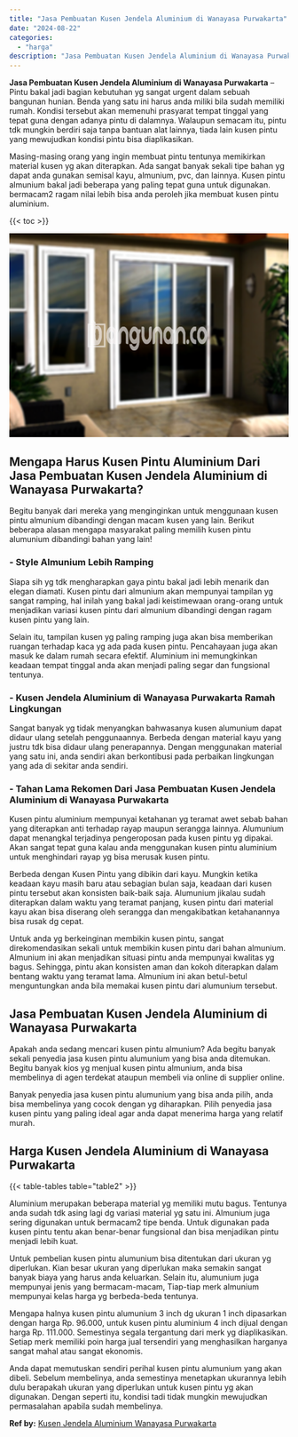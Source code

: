 ```yaml
---
title: "Jasa Pembuatan Kusen Jendela Aluminium di Wanayasa Purwakarta"
date: "2024-08-22"
categories: 
  - "harga"
description: "Jasa Pembuatan Kusen Jendela Aluminium di Wanayasa Purwakarta. Anda dapat memutuskan sendiri perihal kusen pintu alumunium yang akan dibeli. Sebelum membelin..."
---
```


**Jasa Pembuatan Kusen Jendela Aluminium di Wanayasa Purwakarta** – Pintu bakal jadi bagian kebutuhan yg sangat urgent dalam sebuah bangunan hunian. Benda yang satu ini harus anda miliki bila sudah memiliki rumah. Kondisi tersebut akan memenuhi prasyarat tempat tinggal yang tepat guna dengan adanya pintu di dalamnya. Walaupun semacam itu, pintu tdk mungkin berdiri saja tanpa bantuan alat lainnya, tiada lain kusen pintu yang mewujudkan kondisi pintu bisa diaplikasikan.

Masing-masing orang yang ingin membuat pintu tentunya memikirkan material kusen yg akan diterapkan. Ada sangat banyak sekali tipe bahan yg dapat anda gunakan semisal kayu, almunium, pvc, dan lainnya. Kusen pintu almunium bakal jadi beberapa yang paling tepat guna untuk digunakan. bermacam2 ragam nilai lebih bisa anda peroleh jika membuat kusen pintu aluminium.

{{< toc >}}

![Jasa Pembuatan Kusen Jendela Aluminium di Wanayasa Purwakarta](/images/harga-kusen-jendela-alumunium-30.png)

## Mengapa Harus Kusen Pintu Aluminium Dari Jasa Pembuatan Kusen Jendela Aluminium di Wanayasa Purwakarta?

Begitu banyak dari mereka yang menginginkan untuk menggunaan kusen pintu almunium dibandingi dengan macam kusen yang lain. Berikut beberapa alasan mengapa masyarakat paling memilih kusen pintu alumunium dibandingi bahan yang lain!

### \- Style Almunium Lebih Ramping

Siapa sih yg tdk mengharapkan gaya pintu bakal jadi lebih menarik dan elegan diamati. Kusen pintu dari almunium akan mempunyai tampilan yg sangat ramping, hal inilah yang bakal jadi keistimewaan orang-orang untuk menjadikan variasi kusen pintu dari almunium dibandingi dengan ragam kusen pintu yang lain.

Selain itu, tampilan kusen yg paling ramping juga akan bisa memberikan ruangan terhadap kaca yg ada pada kusen pintu. Pencahayaan juga akan masuk ke dalam rumah secara efektif. Aluminium ini memungkinkan keadaan tempat tinggal anda akan menjadi paling segar dan fungsional tentunya.

### \- Kusen Jendela Aluminium di Wanayasa Purwakarta Ramah Lingkungan

Sangat banyak yg tidak menyangkan bahwasanya kusen alumunium dapat didaur ulang setelah penggunaannya. Berbeda dengan material kayu yang justru tdk bisa didaur ulang penerapannya. Dengan menggunakan material yang satu ini, anda sendiri akan berkontibusi pada perbaikan lingkungan yang ada di sekitar anda sendiri.

### \- Tahan Lama Rekomen Dari Jasa Pembuatan Kusen Jendela Aluminium di Wanayasa Purwakarta

Kusen pintu aluminium mempunyai ketahanan yg teramat awet sebab bahan yang diterapkan anti terhadap rayap maupun serangga lainnya. Alumunium dapat menangkal terjadinya pengeroposan pada kusen pintu yg dipakai. Akan sangat tepat guna kalau anda menggunakan kusen pintu aluminium untuk menghindari rayap yg bisa merusak kusen pintu.

Berbeda dengan Kusen Pintu yang dibikin dari kayu. Mungkin ketika keadaan kayu masih baru atau sebagian bulan saja, keadaan dari kusen pintu tersebut akan konsisten baik-baik saja. Alumunium jikalau sudah diterapkan dalam waktu yang teramat panjang, kusen pintu dari material kayu akan bisa diserang oleh serangga dan mengakibatkan ketahanannya bisa rusak dg cepat.

Untuk anda yg berkeinginan membikin kusen pintu, sangat direkomendasikan sekali untuk membikin kusen pintu dari bahan almunium. Almunium ini akan menjadikan situasi pintu anda mempunyai kwalitas yg bagus. Sehingga, pintu akan konsisten aman dan kokoh diterapkan dalam bentang waktu yang teramat lama. Almunium ini akan betul-betul menguntungkan anda bila memakai kusen pintu dari alumunium tersebut.

## Jasa Pembuatan Kusen Jendela Aluminium di Wanayasa Purwakarta

Apakah anda sedang mencari kusen pintu almunium? Ada begitu banyak sekali penyedia jasa kusen pintu alumunium yang bisa anda ditemukan. Begitu banyak kios yg menjual kusen pintu almunium, anda bisa membelinya di agen terdekat ataupun membeli via online di supplier online.

Banyak penyedia jasa kusen pintu alumunium yang bisa anda pilih, anda bisa membelinya yang cocok dengan yg diharapkan. Pilih penyedia jasa kusen pintu yang paling ideal agar anda dapat menerima harga yang relatif murah.

## Harga Kusen Jendela Aluminium di Wanayasa Purwakarta

{{< table-tables table="table2" >}}

Aluminium merupakan beberapa material yg memiliki mutu bagus. Tentunya anda sudah tdk asing lagi dg variasi material yg satu ini. Almunium juga sering digunakan untuk bermacam2 tipe benda. Untuk digunakan pada kusen pintu tentu akan benar-benar fungsional dan bisa menjadikan pintu menjadi lebih kuat.

Untuk pembelian kusen pintu alumunium bisa ditentukan dari ukuran yg diperlukan. Kian besar ukuran yang diperlukan maka semakin sangat banyak biaya yang harus anda keluarkan. Selain itu, alumunium juga mempunyai jenis yang bermacam-macam, Tiap-tiap merk almunium mempunyai kelas harga yg berbeda-beda tentunya.

Mengapa halnya kusen pintu alumunium 3 inch dg ukuran 1 inch dipasarkan dengan harga Rp. 96.000, untuk kusen pintu aluminium 4 inch dijual dengan harga Rp. 111.000. Semestinya segala tergantung dari merk yg diaplikasikan. Setiap merk memiliki poin harga jual tersendiri yang menghasilkan harganya sangat mahal atau sangat ekonomis.

Anda dapat memutuskan sendiri perihal kusen pintu alumunium yang akan dibeli. Sebelum membelinya, anda semestinya menetapkan ukurannya lebih dulu berapakah ukuran yang diperlukan untuk kusen pintu yg akan digunakan. Dengan seperti itu, kondisi tadi tidak mungkin mewujudkan permasalahan apabila sudah membelinya.

**Ref by:** [Kusen Jendela Aluminium Wanayasa Purwakarta](https://id.wikipedia.org/wiki/Kusen)
